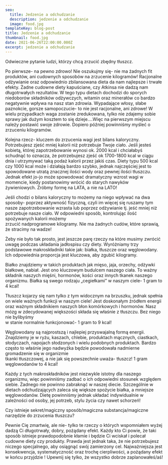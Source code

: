 ```yaml
---
seo:
  title: Jedzenie a odchudzanie
  description: jedzenie a odchudzanie
  image: food.jpg
templateKey: blog-post
title: Jedzenie a odchudzanie
thumbnail: food.jpg
date: 2021-06-26T22:00:00.000Z
excerpt: jedzenie a odchudzanie
---
```

Odwieczne pytanie ludzi, którzy chcą zrzucić zbędny tłuszcz.

Po pierwsze- na pewno zdrowo! Nie oszukujmy się- nie ma żadnych fit produktów, ani cudownych sposobów na zrzucenie kilogramów! Racjonalne odżywianie oraz odpowiednio zbilansowana dieta da nam najlepsze i trwałe efekty. Żadne cudowne diety kapuściane, czy Atkinsa nie dadzą nam długotrwałych rezultatów. W tego typu dietach dochodzi do sporych niedoborów składników odżywczych, witamin oraz minerałów co bardzo negatywnie wpływa na nasz stan zdrowia. Wypadające włosy, słabe paznokcie, gorsze samopoczucie- to nie jest racjonalne, ani zdrowe! W wielu przypadkach waga zostanie zredukowana, tylko nie zdajemy sobie sprawy jak dużym kosztem to się dzieje….Więc na pierwszym miejscu należy postawić swoje zdrowie. Dopiero później powinniśmy myśleć o zrzuceniu kilogramów.

Kolejna rzecz- kluczem do zrzucenia wagi jest bilans kaloryczny. Potrzebujesz zjeść mniej kalorii niż potrzebuje Twoje ciało. Jeśli jesteś kobietą, której zapotrzebowanie wynosi ok. 2000 kcal i chciałabyś schudnąć to oznacza, że potrzebujesz zjeść ok 1700-1800 kcal w ciągu dnia i utrzymywać taką podaż kalorii przez jakiś czas. Diety typu 500 kcal czy 1000 kcal może i działają bardzo szybko, jednak najczęściej jest to spowodowane utratą znacznej ilości wody oraz pewnej ilości tłuszczu. Jednak efekt jo-jo może spowodować dramatyczny wzrost wagi w momencie, kiedy postanowimy wrócić do starych nawyków\
żywieniowych. Zróbmy formę na LATA, a nie na LATO!

Jeśli chodzi o bilans kaloryczny to możemy na niego wpływać na dwa sposoby- poprzez aktywność fizyczną, czyli im więcej się ruszamy tym nasze zapotrzebowanie wzrasta lub poprzez odżywianie tj. jeść mniej niż potrzebuje nasze ciało. W odpowiedni sposób, kontrolując ilość spożywanych kalorii możemy\
zrzucić nadprogramowe kilogramy. Nie ma żadnych cudów, które sprawią, że stracimy na wadze!

Żeby nie było tak prosto, jest jeszcze parę rzeczy na które musimy zwrócić uwagę podczas układania jadłospisu czy diety. Wyróżniamy trzy podstawowe makroskładniki takie jak: białka, tłuszcze oraz węglowodany. Ich odpowiednia proporcja jest kluczowa, aby zgubić kilogramy.

Białko znajdziemy w takich produktach jak mięso, jaja, orzechy, odżywki białkowe, nabiał. Jest ono kluczowym budulcem naszego ciała. To ważny składnik naszych mięśni, hormonów, kości oraz innych tkanek naszego organizmu. Białka są swego rodzaju „cegiełkami” w naszym ciele- 1 gram to 4 kcal!

Tłuszcz kojarzy się nam tylko z tym widocznym na brzuszku, jednak spełnia on wiele ważnych funkcji w naszym ciele! Jest doskonałym źródłem energii oraz ważnym składnikiem naszych błon komórkowych i hormonów. Nasz mózg w zdecydowanej większości składa się właśnie z tłuszczu. Bez niego nie bylibyśmy\
w stanie normalnie funkcjonować- 1 gram to 9 kcal!

Węglowodany są najprostszą i najlepiej przyswajalną formą energii. Znajdziemy je w ryżu, kaszach, chlebie, produktach mącznych, ciastkach, słodyczach, napojach słodzonych i wielu podobnych produktach. Bardzo często to właśnie jego nadwyżka będzie powodowała nadmierne gromadzenie się w organizmie\
tkanki tłuszczowej, a nie jak się powszechnie uważa- tłuszcz! 1 gram węglowodanów to 4 kcal!

Każdy z tych makroskładników jest niezwykle istotny dla naszego organizmu, więc powinniśmy zadbać o ich odpowiedni stosunek względem siebie. Żadnego nie powinno zabraknąć w naszej diecie. Szczególnie w dietach odchudzających zaleca się większe spożycie białka, a mniejsze węglowodanów. Dietę powinniśmy jednak układać indywidualnie w zależności od osoby, jej potrzeb, stylu życia czy nawet schorzeń!

Czy istnieje sekret/magiczny sposób/magiczna substancja/magiczne narzędzie do zrzucenia tłuszczu?

Pewnie Cię zmartwię, ale nie- tylko te rzeczy o których wspomniałem wyżej dadzą Ci długotrwały, dobry, pożądany efekt. Każdy kto Ci powie, że taki sposób istnieje prawdopodobnie kłamie i będzie Ci wciskał i polecał cudowne diety czy produkty. Prawda jest jednak taka, że nie potrzebujesz niczego specjalnego, aby osiągnąć swój zamierzony cel. Najważniejsza jest konsekwencja, systematyczność oraz trochę cierpliwości, a pożądany efekt w końcu przyjdzie ! Upewnij się tylko, że wszystko dobrze zaplanowałeś/aś!